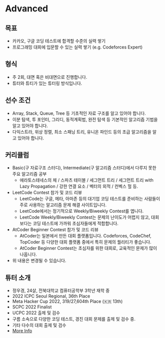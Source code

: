 # Advanced

## 목표
- 카카오, 구글 코딩 테스트에 합격할 수준의 실력 쌓기
- 프로그래밍 대회에 입문할 수 있는 실력 쌓기 (e.g. Codeforces Expert)

## 형식
- 주 2회, 대면 혹은 비대면으로 진행합니다.
- 튜터와 튜티가 있는 튜터링 방식입니다.

## 선수 조건
- Array, Stack, Queue, Tree 등 기초적인 자료 구조를 알고 있어야 합니다.
- 이분 탐색, 투 포인터, 그리디, 동적계획법, 완전 탐색 등 기본적인 알고리즘 기법을 알고 있어야 합니다.
- 다익스트라, 위상 정렬, 최소 스패닝 트리, 유니온 파인드 등의 초급 알고리즘을 알고 있어야 합니다.

## 커리큘럼
- Basic(구 자료구조 스터디), Intermediate(구 알고리즘 스터디)에서 다루지 못한 주요 알고리즘 공부
  - 에라토스테네스의 체 / 스파츠 테이블 / 세그먼트 트리 / 세그먼트 트리 with Lazy Propagation / 강한 연결 요소 / 벡터의 외적 / 컨벡스 헐 등.
- LeetCode Contest 참가 및 코드 리뷰
  - LeetCode는 구글, 메타, 아마존 등의 대기업 코딩 테스트를 준비하는 사람들이 주로 사용하는 알고리즘 문제 해결 사이트입니다.
  - LeetCode에서는 정기적으로 Weekly/Biweekly Contest를 엽니다.
  - LeetCode Weekly/Biweekly Contest는 문제의 난이도가 어렵지 않고, 대회보다는 코딩 테스트에 가까워 초심자들에게 적합합니다.
- AtCoder Beginner Contest 참가 및 코드 리뷰
  - AtCoder는 일본에서 만든 대회 플랫폼입니다. Codeforces, CodeChef, TopCoder 등 다양한 대회 플랫폼 중에서 특히 문제의 퀄리티가 좋습니다.
  - AtCoder Beginner Contest는 초심자를 위한 대회로, 교육적인 문제가 많이 나옵니다.
- 위 내용은 변경될 수 있습니다.

## 튜터 소개
- 정우경, 24살, 전북대학교 컴퓨터공학부 3학년 재학 중
- 2022 ICPC Seoul Regional, 36th Place
- Meta Hacker Cup 2022, 319/27,604th Place (🇰🇷 13th)
- SCPC 2022 Finalist
- UCPC 2022 출제 및 검수
- 구름 소속으로 다양한 코딩 테스트, 경진 대회 문제를 출제 및 검수 중.
- 기타 다수의 대회 출제 및 검수
- [More Info](http://wookyung.me)
